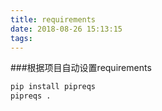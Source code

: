 ```yaml
---
title: requirements
date: 2018-08-26 15:13:15
tags:
---
```



###根据项目自动设置requirements
```bash
pip install pipreqs
pipreqs .

```
